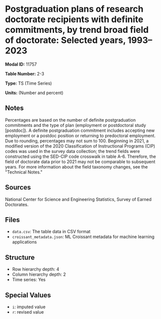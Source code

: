 # Postgraduation plans of research doctorate recipients with definite commitments, by trend broad field of doctorate: Selected years, 1993&#8211;2023

**Modal ID:** 11757

**Table Number:** 2-3

**Type:** TS (Time Series)

**Units:** (Number and percent)

## Notes

Percentages are based on the number of definite postgraduation commitments and the type of plan (employment or postdoctoral study [postdoc]). A definite postgraduation commitment includes accepting new employment or a postdoc position or returning to predoctoral employment. Due to rounding, percentages may not sum to 100. Beginning in 2021, a modified version of the 2020 Classification of Instructional Programs (CIP) codes was used in the survey data collection; the trend fields were constructed using the SED-CIP code crosswalk in table A-6. Therefore, the field of doctorate data prior to 2021 may not be comparable to subsequent years. For more information about the field taxonomy changes, see the "Technical Notes."

## Sources

National Center for Science and Engineering Statistics, Survey of Earned Doctorates.

## Files

- `data.csv`: The table data in CSV format
- `croissant_metadata.json`: ML Croissant metadata for machine learning applications

## Structure

- Row hierarchy depth: 4
- Column hierarchy depth: 2
- Time series: Yes

## Special Values

- `i`: imputed value
- `r`: revised value
